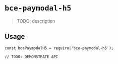 # `bce-paymodal-h5`

> TODO: description

## Usage

```
const bcePaymodalH5 = require('bce-paymodal-h5');

// TODO: DEMONSTRATE API
```
